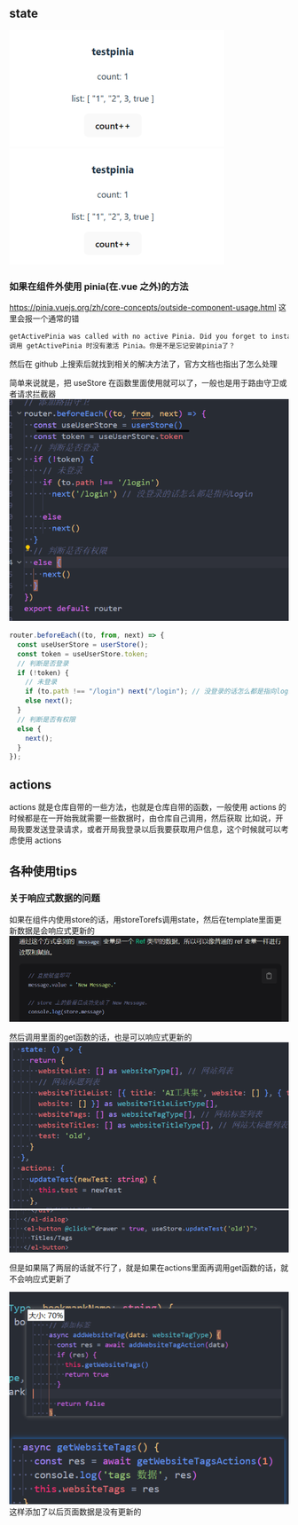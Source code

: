 ## state

![Alt text](images/image.png)
![Alt text](images/image1.png)

### 如果在组件外使用 pinia(在.vue 之外)的方法

https://pinia.vuejs.org/zh/core-concepts/outside-component-usage.html
这里会报一个通常的错

```bash
getActivePinia was called with no active Pinia. Did you forget to install pinia? #971
调用 getActivePinia 时没有激活 Pinia。你是不是忘记安装pinia了？
```

然后在 github 上搜索后就找到相关的解决方法了，官方文档也指出了怎么处理

简单来说就是，把 useStore 在函数里面使用就可以了，一般也是用于路由守卫或者请求拦截器
![](images/20230919165929.png)

```js 
router.beforeEach((to, from, next) => {
  const useUserStore = userStore();
  const token = useUserStore.token;
  // 判断是否登录
  if (!token) {
    // 未登录
    if (to.path !== "/login") next("/login"); // 没登录的话怎么都是指向login
    else next();
  }
  // 判断是否有权限
  else {
    next();
  }
});
```

## actions

actions 就是仓库自带的一些方法，也就是仓库自带的函数，一般使用 actions 的时候都是在一开始我就需要一些数据时，由仓库自己调用，然后获取
比如说，开局我要发送登录请求，或者开局我登录以后我要获取用户信息，这个时候就可以考虑使用 actions

###







## 各种使用tips

### 关于响应式数据的问题

如果在组件内使用store的话，用storeTorefs调用state，然后在template里面更新数据是会响应式更新的
![](images/20231124205129.png)

然后调用里面的get函数的话，也是可以响应式更新的
![](images/20231124205202.png)
![](images/20231124205055.png)

但是如果隔了两层的话就不行了，就是如果在actions里面再调用get函数的话，就不会响应式更新了

![](images/20231124205324.png)
这样添加了以后页面数据是没有更新的